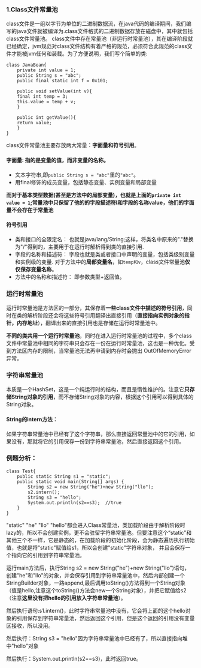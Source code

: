 ### 1.Class文件常量池
class文件是一组以字节为单位的二进制数据流，在java代码的编译期间，我们编写的java文件就被编译为.class文件格式的二进制数据存放在磁盘中，其中就包括class文件常量池。 class文件中存在常量池（非运行时常量池），其在编译阶段就已经确定，jvm规范对class文件结构有着严格的规范，必须符合此规范的class文件才能被jvm任何和装载。为了方便说明，我们写个简单的类:
```
class JavaBean{
    private int value = 1;
    public String s = "abc";
    public final static int f = 0x101;

    public void setValue(int v){
	final int temp = 3;
	this.value = temp + v;
    }

    public int getValue(){
	return value;
    }
}
```
class文件常量池主要存放两大常量：**字面量和符号引用**。
#### 字面量: 指的是**变量的值**，而非变量的名称。
+ 文本字符串,即`public String s = "abc"`里的`"abc"`。
+ 用final修饰的成员变量，包括静态变量、实例变量和局部变量

**而对于基本类型数据(甚至是方法中的局部变量)，也就是上面的`private int value = 1`;常量池中只保留了他的的字段描述符I和字段的名称value，他们的字面量不会存在于常量池**

#### 符号引用
+ 类和接口的全限定名： 也就是java/lang/String;这样，将类名中原来的"."替换为"/"得到的，主要用于在运行时解析得到类的直接引用.
+ 字段的名称和描述符： 字段也就是类或者接口中声明的变量，包括类级别变量和实例级的变量. 对于方法中的**局部变量名**，如`temp和v`，class文件常量池**仅仅保存变量名称**。
+ 方法中的名称和描述符： 即参数类型+返回值。

### 运行时常量池
运行时常量池是方法区的一部分，其保存着**一些class文件中描述的符号引用**，同时在类的解析阶段还会将这些符号引用翻译出直接引用（**直接指向实例对象的指针，内存地址**），翻译出来的直接引用也是存储在运行时常量池中。

**不同的类共用一个运行时常量池**，同时在进入运行时常量池的过程中，多个class文件中常量池中相同的字符串只会存在一份在运行时常量池，这也是一种优化。受到方法区内存的限制，当常量池无法再申请到内存时会抛出 OutOfMemoryError 异常。

### 字符串常量池
本质是一个HashSet<String>，这是一个纯运行时的结构，而且是惰性维护的。注意它**只存储String对象的引用**，而不存储String对象的内容，根据这个引用可以得到具体的String对象。

#### String的intern方法：
如果字符串常量池中已经有了这个字符串，那么直接返回常量池中的它的引用，如果没有，那就将它的引用保存一份到字符串常量池，然后直接返回这个引用。

### 例题分析：
```
class Test{
	public static String s1 = "static";
	public static void main(String[] args) {
		String s2 = new String("he")+new String("llo");
		s2.intern();
		String s3 = "hello";
		System.out.println(s2==s3);  //true
	}
}
```
"static" "he" "llo" "hello"都会进入Class常量池，类加载阶段由于解析阶段时lazy的，所以不会创建实例，更不会驻留字符串常量池。但要注意这个“static"和其他三个不一样，它是静态的，在加载阶段的初始化阶段，会为静态遍历执行初始值，也就是将"static"赋值给s1，所以会创建"static"字符串对象， 并且会保存一个指向它的引用到字符串常量池。

运行main方法后，执行String s2 = new String("he")+new String("llo")语句，创建"he"和"llo"的对象，并会保存引用到字符串常量池中，然后内部创建一个StringBuilder对象，一路append,最后调用toString()方法得到一个String对象（值是hello,注意这个toString()方法会new一个String对象），并把它赋值给s2（注意**这里没有把hello的引用放入字符串常量池**）。

然后执行语句:s1.intern()，此时字符串常量池中没有，它会将上面的这个hello对象的引用保存到字符串常量池，然后返回这个引用，但是这个返回的引用没有变量区接收，所以没用。

然后执行：String s3 = "hello"因为字符串常量池中已经有了，所以直接指向堆中"hello"对象

然后执行：System.out.println(s2==s3)，此时返回true。
